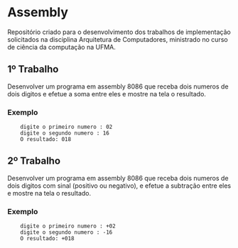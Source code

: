 # Assembly

Repositório criado para o desenvolvimento dos trabalhos de implementação solicitados na disciplina Arquitetura de Computadores, ministrado no curso de ciência da computação na UFMA.

## 1º Trabalho

Desenvolver um programa em assembly 8086 que receba dois numeros de dois digitos e efetue a soma entre eles e mostre na tela o resultado.

### Exemplo
~~~
	digite o primeiro numero : 02
	digite o segundo numero : 16
	O resultado: 018
~~~

## 2º Trabalho

Desenvolver um programa em assembly 8086 que receba dois numeros de dois digitos com sinal (positivo ou negativo), e efetue a subtração entre eles e mostre na tela o resultado.

### Exemplo
~~~
	digite o primeiro numero : +02
	digite o segundo numero : -16
	O resultado: +018
~~~